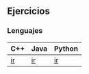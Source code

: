 ## Ejercicios

### Lenguajes

| C++ | Java | Python |
| --------------- | --------------- | ------------ |
| [ir](https://braslyn.github.io/Progra1/Ejercicios/C++/) | [ir](https://braslyn.github.io/Progra1/Ejercicios/Java/) | [ir](https://braslyn.github.io/Progra1/Ejercicios/python/) |
